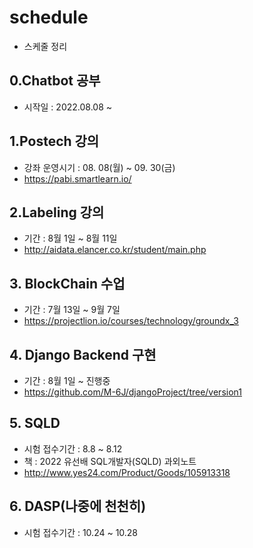 # schedule
- 스케줄 정리
## 0.Chatbot 공부
- 시작일 : 2022.08.08 ~ 

## 1.Postech 강의
- 강좌 운영시기 : 08. 08(월) ~ 09. 30(금)
- https://pabi.smartlearn.io/

## 2.Labeling 강의
- 기간 : 8월 1일 ~ 8월 11일
- http://aidata.elancer.co.kr/student/main.php

## 3. BlockChain 수업
- 기간 : 7월 13일 ~ 9월 7일
- https://projectlion.io/courses/technology/groundx_3

## 4. Django Backend 구현
- 기간 : 8월 1일 ~ 진행중
- https://github.com/M-6J/djangoProject/tree/version1

## 5. SQLD
- 시험 접수기간 : 8.8 ~ 8.12
- 책 : 2022 유선배 SQL개발자(SQLD) 과외노트
- http://www.yes24.com/Product/Goods/105913318

## 6. DASP(나중에 천천히)
- 시험 접수기간 : 10.24 ~ 10.28



